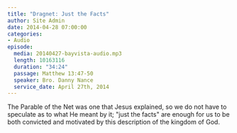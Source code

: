 ```yaml
---
title: "Dragnet: Just the Facts"
author: Site Admin
date: 2014-04-28 07:00:00
categories:
- Audio
episode:
  media: 20140427-bayvista-audio.mp3
  length: 10163116
  duration: "34:24"
  passage: Matthew 13:47-50
  speaker: Bro. Danny Nance
  service_date: April 27th, 2014
---
```

The Parable of the Net was one that Jesus explained, so we do not have to speculate as to what He meant by it; "just the facts" are enough for us to be both convicted and motivated by this description of the kingdom of God.